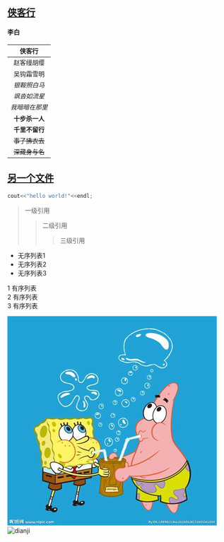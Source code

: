 ## [侠客行](https://baike.baidu.com/item/%E4%BE%A0%E5%AE%A2%E8%A1%8C/12266?fr=aladdin)
#### 李白
 

|     侠客行     |
| :------------: |
|   赵客缦胡缨   |
|   吴钩霜雪明   |
|  *银鞍照白马*  |
|  *飒沓如流星*  |
| *我暗暗在那里* |
| **十步杀一人** |
| **千里不留行** |
| ~~事了拂衣去~~ |
| ~~深藏身与名~~ |

## [另一个文件](README.md)

```C++
cout<<"hello world!"<<endl;
```
>一级引用
>>二级引用
>>>三级引用

* 无序列表1
* 无序列表2
* 无序列表3

1 有序列表<br />
2 有序列表<br />
3 有序列表<br />

![点击图片](OIP.jpg)
![dianji](https://th.bing.com/th/id/R6e89e7a037edac985bcfd12af14ab24c?rik=Gy9%2fK%2blzh8UrxQ&riu=http%3a%2f%2fpic124.nipic.com%2ffile%2f20170317%2f7958055_215747949000_2.jpg&ehk=SvCLccd9cekPH9ykojZxqtVB%2b9DsTDaev3Eif%2f40Qys%3d&risl=&pid=ImgRaw)
 
